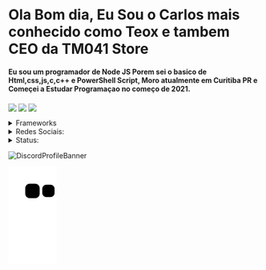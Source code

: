 <div>
<h1>Ola Bom dia, Eu Sou o Carlos mais conhecido como Teox e tambem CEO da TM041 Store</h1>

<h4> 
Eu sou um programador de Node JS Porem sei o basico de Html,css,js,c,c++ e PowerShell Script, Moro atualmente em Curitiba PR e Começei a Estudar Programaçao no começo de 2021.
</h4>

<p>
  <img align="center" src="https://img.shields.io/github/followers/KingTeox?style=social" />
  <img align="center" src="https://img.shields.io/github/stars/KingTeox?style=social" /> 
  <img align="center" src="https://img.shields.io/discord/921580343595765800?color=5865F2&logo=discord&logoColor=white" /> </p>
  
<details>
  <summary>Frameworks</summary>
  <img src="https://img.shields.io/badge/Node.js-339933?style=for-the-badge&logo=nodedotjs&logoColor=white"/>
</details>
</div>

<div>
<details>
  <summary>Redes Sociais:</summary>
  <a href="https://www.instagram.com/kingxteox/" target="_blank">
    <img src="https://img.shields.io/badge/-Instagram-%23E4405F?style=for-the-badge&logo=instagram&logoColor=white" target="_blank"></a>
  <a href="https://twitter.com/KingTeox" target="_blank">
     <img src="https://img.shields.io/badge/twitter-%231DA1F2.svg?&style=for-the-badge&logo=twitter&logoColor=white" target="_blank"></a>
  <a href="https://www.facebook.com/profile.php?id=100008257969126" target="_blank">
    <img src="https://img.shields.io/badge/facebook-%231877F2.svg?&style=for-the-badge&logo=facebook&logoColor=white" target="_blank"></a>
</details>
</div>

<div>
<details>
<summary>Status:</summary>
<p> 
   <img align="center" src="https://komarev.com/ghpvc/?username=KingTeox&label=Profile%20views&color=c111e4&style=flat-square" alt="KingTeox" /> 
</p>
<p>
  <img align="center" src="https://github-readme-stats.vercel.app/api?username=KingTeox&show_icons=true&theme=github_dark&locale=pt-br" /></p>
<p>
  <img align="center" src="https://github-readme-stats.vercel.app/api/top-langs?username=KingTeox&show_icons=true&theme=github_dark&locale=pt-br" /></p>
<p>
  <img align="center" src="https://github-readme-streak-stats.herokuapp.com/?user=KingTeox&theme=dark" /></p>

</details>

![DiscordProfileBanner](https://discord.c99.nl/widget/theme-1/462980817040310283.png)

![Snake animation](https://github.com/KingTeox/KingTeox/blob/output/github-contribution-grid-snake.svg)

</div>
